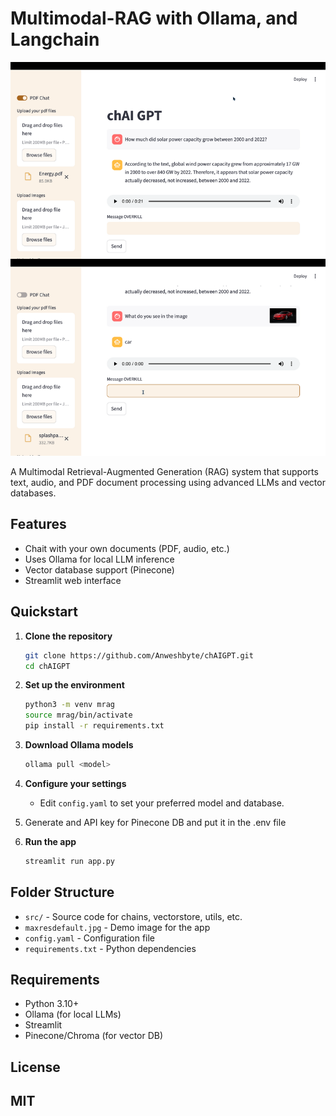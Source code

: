 # Multimodal-RAG with Ollama, and Langchain

![Demo Image](img/Untitled%20design.png)

A Multimodal Retrieval-Augmented Generation (RAG) system that supports text, audio, and PDF document processing using advanced LLMs and vector databases.

## Features
- Chait with your own documents (PDF, audio, etc.)
- Uses Ollama for local LLM inference
- Vector database support (Pinecone)
- Streamlit web interface

## Quickstart

1. **Clone the repository**
   ```sh
   git clone https://github.com/Anweshbyte/chAIGPT.git
   cd chAIGPT
   ```

2. **Set up the environment**
   ```sh
   python3 -m venv mrag
   source mrag/bin/activate
   pip install -r requirements.txt
   ```

3. **Download Ollama models**
   ```sh
   ollama pull <model>
   ```

4. **Configure your settings**
   - Edit `config.yaml` to set your preferred model and database.
  
5. Generate and API key for Pinecone DB and put it in the .env file

6. **Run the app**
   ```sh
   streamlit run app.py
   ```

## Folder Structure
- `src/` - Source code for chains, vectorstore, utils, etc.
- `maxresdefault.jpg` - Demo image for the app
- `config.yaml` - Configuration file
- `requirements.txt` - Python dependencies

## Requirements
- Python 3.10+
- Ollama (for local LLMs)
- Streamlit
- Pinecone/Chroma (for vector DB)

## License
MIT
---
